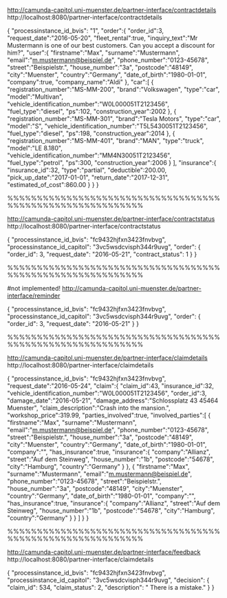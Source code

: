 http://camunda-capitol.uni-muenster.de/partner-interface/contractdetails
http://localhost:8080/partner-interface/contractdetails


{
   "processinstance_id_bvis": "1",
   "order":{
      "order_id":3,
      "request_date":"2016-05-20",
      "fleet_rental":true,
      "inquiry_text":"Mr Mustermann is one of our best customers. Can you accept a discount for him?",
      "user":{
         "firstname":"Max",
         "surname":"Mustermann",
         "email":"m.mustermann@beispiel.de",
         "phone_number":"0123-45678",
         "street":"Beispielstr.",
         "house_number":"3a",
         "postcode":"48149",
         "city":"Muenster",
         "country":"Germany",
         "date_of_birth":"1980-01-01",
         "company":true,
         "company_name":"Aldi"
      },
      "car":[
         {
            "registration_number":"MS-MM-200",
            "brand":"Volkswagen",
            "type":"car",
            "model":"Multivan",
            "vehicle_identification_number":"W0L000051T2123456",
            "fuel_type":"diesel",
            "ps":102,
            "construction_year":2002
         },
         {
            "registration_number":"MS-MM-301",
            "brand":"Tesla Motors",
            "type":"car",
            "model":"S",
            "vehicle_identification_number":"T5L5430051T2123456",
            "fuel_type":"diesel",
            "ps":198,
            "construction_year":2014
         },
         {
            "registration_number":"MS-MM-401",
            "brand":"MAN",
            "type":"truck",
            "model":"LE 8.180",
            "vehicle_identification_number":"MM4N30051T2123456",
            "fuel_type":"petrol",
            "ps":300,
            "construction_year":2006
         }
      ],
      "insurance":{
         "insurance_id":32,
         "type":"partial",
         "deductible":200.00,
         "pick_up_date":"2017-01-01",
         "return_date":"2017-12-31",
         "estimated_of_cost":860.00
      }
   }
}


%%%%%%%%%%%%%%%%%%%%%%%%%%%%%%%%%%%%%%%%%%%%%%%%%%%%%%%%%%%

http://camunda-capitol.uni-muenster.de/partner-interface/contractstatus
http://localhost:8080/partner-interface/contractstatus

{
"processinstance_id_bvis": "fc9432hjfxn3423fnvbvg",
"processinstance_id_capitol": "3vc5wsdcvisph344r9uvg",
"order": {
    "order_id": 3,
    "request_date": "2016-05-21",
    "contract_status": 1
    }
}

%%%%%%%%%%%%%%%%%%%%%%%%%%%%%%%%%%%%%%%%%%%%%%%%%%%%%%%%%%%

#not implemented!
http://camunda-capitol.uni-muenster.de/partner-interface/reminder


{
"processinstance_id_bvis": "fc9432hjfxn3423fnvbvg",
"processinstance_id_capitol": "3vc5wsdcvisph344r9uvg",
"order": {
    "order_id": 3,
    "request_date": "2016-05-21"
    }
}


%%%%%%%%%%%%%%%%%%%%%%%%%%%%%%%%%%%%%%%%%%%%%%%%%%%%%%%%%%%


http://camunda-capitol.uni-muenster.de/partner-interface/claimdetails
http://localhost:8080/partner-interface/claimdetails


{
   "processinstance_id_bvis": "fc9432hjfxn3423fnvbvg",
   "request_date":"2016-05-24",
   "claim":{
      "claim_id":43,
      "insurance_id":32,
      "vehicle_identification_number":"W0L000051T2123456",
      "order_id":3,
      "damage_date":"2016-05-21",
      "damage_address":"Schlossplatz 43 45464 Muenster",
      "claim_description":"Crash into the mansion.",
      "workshop_price":319.99,
      "parties_involved":true,
      "involved_parties":[
         {
            "firstname":"Max",
            "surname":"Mustermann",
            "email":"m.mustermann@beispiel.de",
            "phone_number":"0123-45678",
            "street":"Beispielstr.",
            "house_number":"3a",
            "postcode":"48149",
            "city":"Muenster",
            "country":"Germany",
            "date_of_birth":"1980-01-01",
            "company":"",
            "has_insurance":true,
            "insurance":{
               "company":"Allianz",
               "street":"Auf dem Steinweg",
               "house_number":"1b",
               "postcode":"54678",
               "city":"Hamburg",
               "country":"Germany"
            }
         },
         {
            "firstname":"Max",
            "surname":"Mustermann",
            "email":"m.mustermann@beispiel.de",
            "phone_number":"0123-45678",
            "street":"Beispielstr.",
            "house_number":"3a",
            "postcode":"48149",
            "city":"Muenster",
            "country":"Germany",
            "date_of_birth":"1980-01-01",
            "company":"",
            "has_insurance":true,
            "insurance":{
               "company":"Allianz",
               "street":"Auf dem Steinweg",
               "house_number":"1b",
               "postcode":"54678",
               "city":"Hamburg",
               "country":"Germany"
            }
         }
      ]
   }
}


%%%%%%%%%%%%%%%%%%%%%%%%%%%%%%%%%%%%%%%%%%%%%%%%%%%%%%%%%%%

http://camunda-capitol.uni-muenster.de/partner-interface/feedback
http://localhost:8080/partner-interface/claimdetails


{
    "processinstance_id_bvis": "fc9432hjfxn3423fnvbvg",
	"processinstance_id_capitol": "3vc5wsdcvisph344r9uvg",
    "decision": {
        "claim_id": 534,
        "claim_status": 2,
        "description": "    There is a mistake."
    }
}

